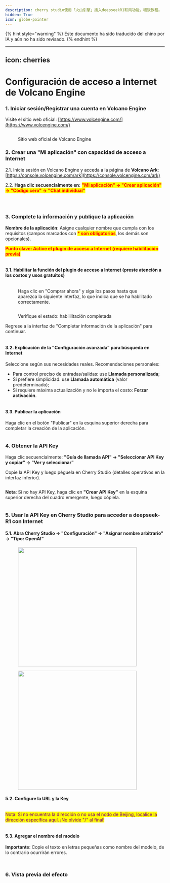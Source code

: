 ```yaml
---
description: cherry studio使用「火山引擎」接入deepseekR1联网功能，喂饭教程。
hidden: True
icon: globe-pointer
---
```


{% hint style="warning" %}
Este documento ha sido traducido del chino por IA y aún no ha sido revisado.
{% endhint %}

---
icon: cherries
---

# Configuración de acceso a Internet de Volcano Engine

### 1. Iniciar sesión/Registrar una cuenta en Volcano Engine <a href="#rclz7" id="rclz7"></a>

Visite el sitio web oficial: [https://www.volcengine.com/](https://www.volcengine.com/)

<figure><img src="../.gitbook/assets/image (51).png" alt=""><figcaption><p>Sitio web oficial de Volcano Engine</p></figcaption></figure>

### 2. Crear una "Mi aplicación" con capacidad de acceso a Internet <a href="#gvzaa" id="gvzaa"></a>

2.1. Inicie sesión en Volcano Engine y acceda a la página de **Volcano Ark**: [https://console.volcengine.com/ark](https://console.volcengine.com/ark)

2.2. **Haga clic secuencialmente en:** <mark style="color:red;">**"Mi aplicación" → "Crear aplicación" → "Código cero" → "Chat individual"**</mark> &#x20;

<figure><img src="../.gitbook/assets/image (53).png" alt=""><figcaption></figcaption></figure>

<figure><img src="../.gitbook/assets/image (54).png" alt=""><figcaption></figcaption></figure>

<figure><img src="../.gitbook/assets/image (71).png" alt=""><figcaption></figcaption></figure>

### 3. Complete la información y publique la aplicación <a href="#zzdfe" id="zzdfe"></a>

**Nombre de la aplicación**: Asigne cualquier nombre que cumpla con los requisitos (campos marcados con <mark style="color:red;">**\* son obligatorios**</mark>, los demás son opcionales).

<mark style="color:red;">**Punto clave: Active el plugin de acceso a Internet (requiere habilitación previa)**</mark>

<figure><img src="../.gitbook/assets/image (56).png" alt=""><figcaption></figcaption></figure>

#### 3.1. Habilitar la función del plugin de acceso a Internet (preste atención a los costos y usos gratuitos) <a href="#mwn38" id="mwn38"></a>

<figure><img src="../.gitbook/assets/image (57).png" alt=""><figcaption><p>Haga clic en "Comprar ahora" y siga los pasos hasta que aparezca la siguiente interfaz, lo que indica que se ha habilitado correctamente.</p></figcaption></figure>

<figure><img src="../.gitbook/assets/image (58).png" alt=""><figcaption><p>Verifique el estado: habililitación completada</p></figcaption></figure>

Regrese a la interfaz de "Completar información de la aplicación" para continuar.

<figure><img src="../.gitbook/assets/image (59).png" alt=""><figcaption></figcaption></figure>

#### 3.2. Explicación de la "Configuración avanzada" para búsqueda en Internet <a href="#sp6uz" id="sp6uz"></a>

Seleccione según sus necesidades reales. Recomendaciones personales:

* Para control preciso de entradas/salidas: use **Llamada personalizada**;
* Si prefiere simplicidad: use **Llamada automática** (valor predeterminado);
* Si requiere máxima actualización y no le importa el costo: **Forzar activación**.

<figure><img src="../.gitbook/assets/image (60).png" alt=""><figcaption></figcaption></figure>

#### 3.3. Publicar la aplicación <a href="#fe1gf" id="fe1gf"></a>

Haga clic en el botón "Publicar" en la esquina superior derecha para completar la creación de la aplicación.

<figure><img src="../.gitbook/assets/image (61).png" alt=""><figcaption></figcaption></figure>

### 4. Obtener la API Key <a href="#jtqlu" id="jtqlu"></a>

Haga clic secuencialmente: **"Guía de llamada API" → "Seleccionar API Key y copiar" → "Ver y seleccionar"**

Copie la API Key y luego péguela en Cherry Studio (detalles operativos en la interfaz inferior).

<figure><img src="../.gitbook/assets/image (62).png" alt=""><figcaption></figcaption></figure>

**Nota**: Si no hay API Key, haga clic en **"Crear API Key"** en la esquina superior derecha del cuadro emergente, luego cópiela.

<figure><img src="../.gitbook/assets/image (63).png" alt=""><figcaption></figcaption></figure>

### 5. Usar la API Key en Cherry Studio para acceder a deepseek-R1 con Internet <a href="#lrefj" id="lrefj"></a>

#### 5.1. Abra Cherry Studio → "Configuración" → "Asignar nombre arbitrario" → "Tipo: OpenAI" <a href="#dvrbv" id="dvrbv"></a>

<figure><img src="../.gitbook/assets/image (64).png" alt="" width="375"><figcaption></figcaption></figure>

<figure><img src="../.gitbook/assets/image (65).png" alt="" width="375"><figcaption></figcaption></figure>

#### 5.2. Configure la URL y la Key <a href="#mt8y0" id="mt8y0"></a>

<figure><img src="../.gitbook/assets/image (66).png" alt=""><figcaption></figcaption></figure>

<mark style="color:purple;">Nota: Si no encuentra la dirección o no usa el nodo de Beijing, localice la dirección específica aquí. ¡No olvide "/" al final!</mark>

<figure><img src="../.gitbook/assets/image (67).png" alt=""><figcaption></figcaption></figure>

#### 5.3. Agregar el nombre del modelo <a href="#qmh3i" id="qmh3i"></a>

**Importante**: Copie el texto en letras pequeñas como nombre del modelo, de lo contrario ocurrirán errores.

<figure><img src="../.gitbook/assets/image (68).png" alt=""><figcaption></figcaption></figure>

<figure><img src="../.gitbook/assets/image (69).png" alt=""><figcaption></figcaption></figure>

### 6. Vista previa del efecto <a href="#peb2p" id="peb2p"></a>

<figure><img src="../.gitbook/assets/image (70).png" alt=""><figcaption></figcaption></figure>